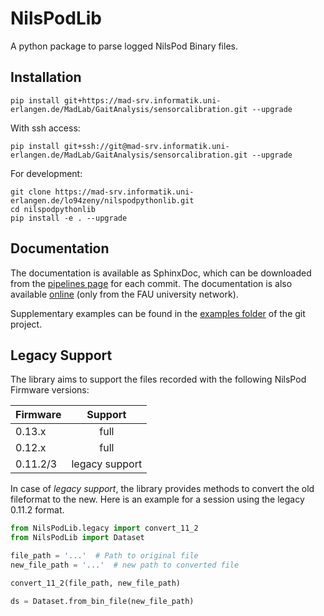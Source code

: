 # NilsPodLib

A python package to parse logged NilsPod Binary files.

## Installation

```
pip install git+https://mad-srv.informatik.uni-erlangen.de/MadLab/GaitAnalysis/sensorcalibration.git --upgrade
```

With ssh access:

```
pip install git+ssh://git@mad-srv.informatik.uni-erlangen.de/MadLab/GaitAnalysis/sensorcalibration.git --upgrade
```

For development:

```
git clone https://mad-srv.informatik.uni-erlangen.de/lo94zeny/nilspodpythonlib.git
cd nilspodpythonlib
pip install -e . --upgrade
```

## Documentation

The documentation is available as SphinxDoc, which can be downloaded from the [pipelines page](https://mad-srv.informatik.uni-erlangen.de/lo94zeny/nilspodpythonlib/-/jobs/artifacts/master/download?job=docs) for each commit.
The documentation is also available [online](http://lo94zeny.mad-pages.informatik.uni-erlangen.de/nilspodpythonlib/README.html) (only from the FAU university network).

Supplementary examples can be found in the [examples folder](https://mad-srv.informatik.uni-erlangen.de/lo94zeny/nilspodpythonlib/tree/master/examples) of the git project.

## Legacy Support

The library aims to support the files recorded with the following NilsPod Firmware versions:

| Firmware      | Support           |
| ------------- |:-----------------:|
| 0.13.x        | full              |
| 0.12.x        | full              |
| 0.11.2/3      | legacy support    |

In case of *legacy support*, the library provides methods to convert the old fileformat to the new.
Here is an example for a session using the legacy 0.11.2 format.

```python
from NilsPodLib.legacy import convert_11_2
from NilsPodLib import Dataset

file_path = '...'  # Path to original file
new_file_path = '...'  # new path to converted file

convert_11_2(file_path, new_file_path)

ds = Dataset.from_bin_file(new_file_path)
```
 